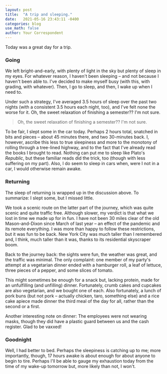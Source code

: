```yaml
---
layout: post
title:  "A trip and sleeping."
date:   2021-05-16 23:43:11 -0400
categories: blog
use_math: false
author: Your Correspondent
---
```

Today was a great day for a trip.

### Going

We left bright-and-early, with plenty of light in the sky but plenty of sleep in my eyes. For whatever reason, I haven't been sleeping &ndash; and not because I haven't been able to. I've decided to make myself busy (with this, with grading, with whatever). Then, I go to sleep, and then, I wake up when I need to.

Under such a strategy, I've averaged 3.5 hours of sleep over the past two nights (with a consistent 3.5 hours each night, too), and I've felt none the worse for it. Oh, the sweet relaxation of finishing a semester?? I'm not sure.

> Oh, the sweet relaxation of finishing a semester?? I'm not sure.

To be fair, I slept some in the car today. Perhaps 2 hours total, snatched in bits and pieces &ndash; about 45 minutes there, and two 30-minutes back. I, however, ascribe this less to true sleepiness and more to the monotony of rolling through a tree-lined highway, and to the fact that I've already read the books I brought to read. Nothing can put me to sleep like Plato's *Republic*, but these familiar reads did the trick, too (though with less suffering on my part). Also, I do seem to sleep in cars when, were I not in a car, I would otherwise remain awake.


### Returning

The sleep of returning is wrapped up in the discussion above. To summarize: I slept some, but I missed little.

We took a scenic route on the latter part of the journey, which was quite scenic and quite traffic free. Although slower, my verdict is that what we lost in time we made up for in fun. I have not been 30 miles clear of the old Mason-and-Dixon since March of last year &ndash; an effect of the pandemic and its remote everything. I was more than happy to follow these restrictions, but it was fun to be back. New York City was much taller than I remembered and, I think, much taller than it was, thanks to its residential skyscraper boom.

Back to the journey back: the sights were fun, the weather was great, and the traffic was minimal. The only complaint: one member of my party's attempt at a vegetarian dinner ended with a hamburger roll, a leaf of lettuce, three pieces of a pepper, and some slices of tomato.

This might sometimes be enough for a snack but, lacking protein, made for an unfulfilling (and unfilling) dinner. Fortunately, crumb cakes and cupcakes are also vegetarian, and we bought one of each. Also fortunately, a lunch of pork buns (but not pork &ndash; actually chicken, taro, something else) and a rice cake apiece made dinner the third meal of the day for all, rather than the second or a first.

Another interesting note on dinner: The employees were not wearing masks, though they did have a plastic guard between us and the cash register. Glad to be vaxxed!

### Goodnight

Well, I had better to bed. Perhaps the sleepiness is catching up to me; more importantly, though, 17 hours awake is about enough for about anyone to begin to tire. Perhaps I'll be able to gauge my exhaustion today from the time of my wake-up tomorrow but, more likely than not, I won't.
